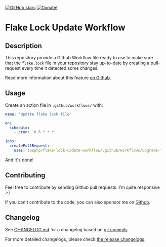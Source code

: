 [![GitHub stars][github stars]][1]
 [![Donate!][donate github]][5]

# Flake Lock Update Workflow

## Description

This repository provide a Github Workflow file ready to use to make sure that the `flake.lock`
file in your repository stay up-to-date by creating a pull-request every time it detected
some changes.

Read more information about this feature [on Github][50].

## Usage

Create an action file in `.github/workflows/` with:

```yaml
name: 'Update flake lock file'

on:
  schedule:
    - cron: '0 6 * * *'

jobs:
  createPullRequest:
    uses: loophp/flake-lock-update-workflow/.github/workflows/upgrade-flakes.yaml@1.0.0
```

And it's done!

## Contributing

Feel free to contribute by sending Github pull requests. I'm quite responsive :-)

If you can't contribute to the code, you can also sponsor me on [Github][5].

## Changelog

See [CHANGELOG.md][43] for a changelog based on [git commits][44].

For more detailed changelogs, please check [the release changelogs][45].

[1]: https://packagist.org/packages/loophp/flake-lock-update-workflow
[latest stable version]: https://img.shields.io/packagist/v/loophp/flake-lock-update-workflow.svg?style=flat-square
[github stars]: https://img.shields.io/github/stars/loophp/flake-lock-update-workflow.svg?style=flat-square
[total downloads]: https://img.shields.io/packagist/dt/loophp/flake-lock-update-workflow.svg?style=flat-square
[github workflow status]: https://img.shields.io/github/workflow/status/loophp/flake-lock-update-workflow/Unit%20tests?style=flat-square
[code quality]: https://img.shields.io/scrutinizer/quality/g/loophp/flake-lock-update-workflow/master.svg?style=flat-square
[3]: https://scrutinizer-ci.com/g/loophp/flake-lock-update-workflow/?branch=master
[type coverage]: https://img.shields.io/badge/dynamic/json?style=flat-square&color=color&label=Type%20coverage&query=message&url=https%3A%2F%2Fshepherd.dev%2Fgithub%2Floophp%2Fcollection%2Fcoverage
[4]: https://shepherd.dev/github/loophp/flake-lock-update-workflow
[code coverage]: https://img.shields.io/scrutinizer/coverage/g/loophp/flake-lock-update-workflow/master.svg?style=flat-square
[license]: https://img.shields.io/packagist/l/loophp/flake-lock-update-workflow.svg?style=flat-square
[donate github]: https://img.shields.io/badge/Sponsor-Github-brightgreen.svg?style=flat-square
[donate paypal]: https://img.shields.io/badge/Sponsor-Paypal-brightgreen.svg?style=flat-square
[34]: https://github.com/loophp/flake-lock-update-workflow/issues
[2]: https://github.com/loophp/flake-lock-update-workflow/actions
[5]: https://github.com/sponsors/drupol
[43]: https://github.com/loophp/flake-lock-update-workflow/blob/master/CHANGELOG.md
[44]: https://github.com/loophp/flake-lock-update-workflow/commits/master
[45]: https://github.com/loophp/flake-lock-update-workflow/releases
[46]: https://nixos.org/guides/nix-pills/developing-with-nix-shell.html
[47]: https://github.com/jtojnar
[48]: https://github.com/fossar/nix-phps
[50]: https://docs.github.com/en/actions/learn-github-actions/reusing-workflows
